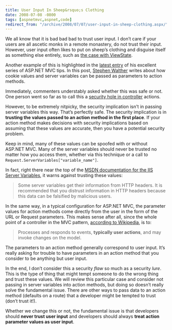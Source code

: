 ```yaml
---
title: User Input In Sheep&rsquo;s Clothing
date: 2008-07-08 -0800
tags: [aspnetmvc,aspnet,code]
redirect_from: "/archive/2008/07/07/user-input-in-sheep-clothing.aspx/"
---
```


We all know that it is bad bad bad to trust user input. I don’t care if
your users are all ascetic monks in a remote monastery, do not trust
their input. However, user input often likes to put on sheep’s clothing
and disguise itself as something else entirely, such as [the case with
ViewState](http://scottonwriting.net/sowblog/posts/3747.aspx "Don't Trust ViewState").

Another example of this is highlighted in the [latest
entry](http://weblogs.asp.net/stephenwalther/archive/2008/07/08/asp-net-mvc-tip-15-pass-browser-cookies-and-server-variables-as-action-parameters.aspx "Passing Cookie and Server Variable Values To action methods")
of his excellent series of ASP.NET MVC tips. In this post, [Stephen
Walther](http://weblogs.asp.net/stephenwalther/ "Stephen Walther's blog")
writes about how cookie values and server variables can be passed as
parameters to action methods.

Immediately, commenters understably asked whether this was safe or not.
One person went so far as to call this a [security hole in
controller](http://www.squaredroot.com/post/2008/07/08/MVC-Controller-Action-Security-Hole.aspx "Security Hole in Routing")
actions.

However, to be extremely nitpicky, the security implication isn't in
passing server variables this way. That’s perfectly safe. The security
implication is in **trusting the values passed to an action method in
the first place**. If your action method makes decisions with security
implications based on assuming that these values are accurate, then you
have a potential security problem.

Keep in mind, many of these values can be spoofed with or without
ASP.NET MVC. Many of the server variables should never be trusted no
matter how you access them, whether via this technique or a call to
`Request.ServerVariables["variable_name"]`.

In fact, right there near the top of the [MSDN documentation for the IIS
Server
Variables](http://msdn.microsoft.com/en-us/library/ms524602.aspx "IIS Server Variables on MSDN"),
it warns against trusting these values:

> Some server variables get their information from HTTP headers. It is
> recommended that you distrust information in HTTP headers because this
> data can be falsified by malicious users.

In the same way, in a typical configuration for ASP.NET MVC, the
parameter values for action methods come directly from the user in the
form of the URL or Request parameters. This makes sense after all, since
the whole point of a controller in the MVC pattern, [according to
Wikipedia](http://en.wikipedia.org/wiki/Model-view-controller "Wikipedia on MVC"),
is to:

> Processes and responds to events, **typically user actions**, and may
> invoke changes on the model.

The parameters to an action method generally correspond to user input.
It’s really asking for trouble to have parameters in an action method
that you consider to be anything but user input.

In the end, I don’t consider this a security *flaw* so much as a
security *lure*. This is the type of thing that might tempt someone to
do the wrong thing and trust these values. We will review this
particular case and consider not passing in server variables into action
methods, but doing so doesn’t really solve the fundamental issue. There
are other ways to pass data to an action method (defaults on a route)
that a developer might be tempted to trust (don’t trust it!).

Whether we change this or not, the fundamental issue is that developers
should **never trust user input** and developers should always **treat
action parameter values as user input**.

